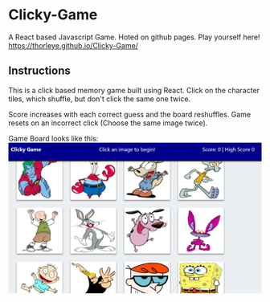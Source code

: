 # Clicky-Game
A React based Javascript Game. Hoted on github pages.
Play yourself here! https://thorleye.github.io/Clicky-Game/


## Instructions
This is a click based memory game built using React. Click on the character tiles, which shuffle, but don't click the same one twice. 

Score increases with each correct guess and the board reshuffles. 
Game resets on an incorrect click (Choose the same image twice).


Game Board looks like this:
![Game Board](clicky-game\src\assets\background\Board.JPG)
